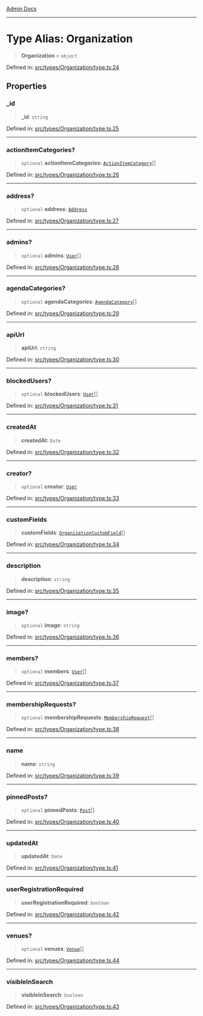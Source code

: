 [Admin Docs](/)

---

# Type Alias: Organization

> **Organization** = `object`

Defined in: [src/types/Organization/type.ts:24](https://github.com/PalisadoesFoundation/talawa-admin/blob/main/src/types/Organization/type.ts#L24)

## Properties

### \_id

> **\_id**: `string`

Defined in: [src/types/Organization/type.ts:25](https://github.com/PalisadoesFoundation/talawa-admin/blob/main/src/types/Organization/type.ts#L25)

---

### actionItemCategories?

> `optional` **actionItemCategories**: [`ActionItemCategory`](../../../actionItem/type-aliases/ActionItemCategory.md)[]

Defined in: [src/types/Organization/type.ts:26](https://github.com/PalisadoesFoundation/talawa-admin/blob/main/src/types/Organization/type.ts#L26)

---

### address?

> `optional` **address**: [`Address`](../../../address/type-aliases/Address.md)

Defined in: [src/types/Organization/type.ts:27](https://github.com/PalisadoesFoundation/talawa-admin/blob/main/src/types/Organization/type.ts#L27)

---

### admins?

> `optional` **admins**: [`User`](../../../User/type/type-aliases/User.md)[]

Defined in: [src/types/Organization/type.ts:28](https://github.com/PalisadoesFoundation/talawa-admin/blob/main/src/types/Organization/type.ts#L28)

---

### agendaCategories?

> `optional` **agendaCategories**: [`AgendaCategory`](../../../Agenda/type/type-aliases/AgendaCategory.md)[]

Defined in: [src/types/Organization/type.ts:29](https://github.com/PalisadoesFoundation/talawa-admin/blob/main/src/types/Organization/type.ts#L29)

---

### apiUrl

> **apiUrl**: `string`

Defined in: [src/types/Organization/type.ts:30](https://github.com/PalisadoesFoundation/talawa-admin/blob/main/src/types/Organization/type.ts#L30)

---

### blockedUsers?

> `optional` **blockedUsers**: [`User`](../../../User/type/type-aliases/User.md)[]

Defined in: [src/types/Organization/type.ts:31](https://github.com/PalisadoesFoundation/talawa-admin/blob/main/src/types/Organization/type.ts#L31)

---

### createdAt

> **createdAt**: `Date`

Defined in: [src/types/Organization/type.ts:32](https://github.com/PalisadoesFoundation/talawa-admin/blob/main/src/types/Organization/type.ts#L32)

---

### creator?

> `optional` **creator**: [`User`](../../../User/type/type-aliases/User.md)

Defined in: [src/types/Organization/type.ts:33](https://github.com/PalisadoesFoundation/talawa-admin/blob/main/src/types/Organization/type.ts#L33)

---

### customFields

> **customFields**: [`OrganizationCustomField`](OrganizationCustomField.md)[]

Defined in: [src/types/Organization/type.ts:34](https://github.com/PalisadoesFoundation/talawa-admin/blob/main/src/types/Organization/type.ts#L34)

---

### description

> **description**: `string`

Defined in: [src/types/Organization/type.ts:35](https://github.com/PalisadoesFoundation/talawa-admin/blob/main/src/types/Organization/type.ts#L35)

---

### image?

> `optional` **image**: `string`

Defined in: [src/types/Organization/type.ts:36](https://github.com/PalisadoesFoundation/talawa-admin/blob/main/src/types/Organization/type.ts#L36)

---

### members?

> `optional` **members**: [`User`](../../../User/type/type-aliases/User.md)[]

Defined in: [src/types/Organization/type.ts:37](https://github.com/PalisadoesFoundation/talawa-admin/blob/main/src/types/Organization/type.ts#L37)

---

### membershipRequests?

> `optional` **membershipRequests**: [`MembershipRequest`](../../../membership/type-aliases/MembershipRequest.md)[]

Defined in: [src/types/Organization/type.ts:38](https://github.com/PalisadoesFoundation/talawa-admin/blob/main/src/types/Organization/type.ts#L38)

---

### name

> **name**: `string`

Defined in: [src/types/Organization/type.ts:39](https://github.com/PalisadoesFoundation/talawa-admin/blob/main/src/types/Organization/type.ts#L39)

---

### pinnedPosts?

> `optional` **pinnedPosts**: [`Post`](../../../Post/type/type-aliases/Post.md)[]

Defined in: [src/types/Organization/type.ts:40](https://github.com/PalisadoesFoundation/talawa-admin/blob/main/src/types/Organization/type.ts#L40)

---

### updatedAt

> **updatedAt**: `Date`

Defined in: [src/types/Organization/type.ts:41](https://github.com/PalisadoesFoundation/talawa-admin/blob/main/src/types/Organization/type.ts#L41)

---

### userRegistrationRequired

> **userRegistrationRequired**: `boolean`

Defined in: [src/types/Organization/type.ts:42](https://github.com/PalisadoesFoundation/talawa-admin/blob/main/src/types/Organization/type.ts#L42)

---

### venues?

> `optional` **venues**: [`Venue`](../../../venue/type-aliases/Venue.md)[]

Defined in: [src/types/Organization/type.ts:44](https://github.com/PalisadoesFoundation/talawa-admin/blob/main/src/types/Organization/type.ts#L44)

---

### visibleInSearch

> **visibleInSearch**: `boolean`

Defined in: [src/types/Organization/type.ts:43](https://github.com/PalisadoesFoundation/talawa-admin/blob/main/src/types/Organization/type.ts#L43)
